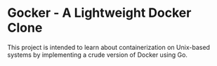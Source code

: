 # Gocker - A Lightweight Docker Clone

This project is intended to learn about containerization on Unix-based systems
by implementing a crude version of Docker using Go.